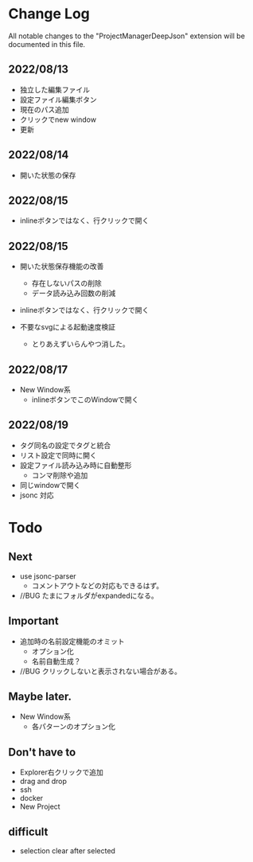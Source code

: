 # Change Log

All notable changes to the "ProjectManagerDeepJson" extension will be documented in this file.

## 2022/08/13

+ 独立した編集ファイル
+ 設定ファイル編集ボタン
+ 現在のパス追加
+ クリックでnew window
+ 更新

## 2022/08/14

+ 開いた状態の保存

## 2022/08/15

+ inlineボタンではなく、行クリックで開く

## 2022/08/15
+ 開いた状態保存機能の改善
  + 存在しないパスの削除
  + データ読み込み回数の削減
+ inlineボタンではなく、行クリックで開く

+ 不要なsvgによる起動速度検証
  + とりあえずいらんやつ消した。

## 2022/08/17

+ New Window系
  + inlineボタンでこのWindowで開く

## 2022/08/19

+ タグ同名の設定でタグと統合
+ リスト設定で同時に開く
+ 設定ファイル読み込み時に自動整形
  + コンマ削除や追加
+ 同じwindowで開く
+ jsonc 対応


# Todo

## Next

+ use jsonc-parser
  + コメントアウトなどの対応もできるはず。
+ //BUG たまにフォルダがexpandedになる。
## Important

+ 追加時の名前設定機能のオミット
  + オプション化
  + 名前自動生成？
+ //BUG クリックしないと表示されない場合がある。

## Maybe later.

+ New Window系
  + 各パターンのオプション化

## Don't have to

+ Explorer右クリックで追加
+ drag and drop
+ ssh
+ docker
+ New Project

## difficult

+ selection clear after selected




